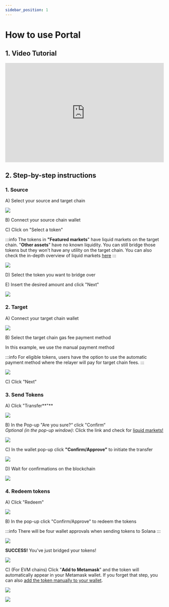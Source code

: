 ```yaml
---
sidebar_position: 1
---
```


# How to use Portal

## 1. Video Tutorial

<iframe width="100%" height="315" src="https://www.youtube.com/embed/6QngbuI9pYs" title="Wormhole Video Tutorial - How to use Portal" frameborder="0" allow="accelerometer; autoplay; clipboard-write; encrypted-media; gyroscope; picture-in-picture; web-share" allowfullscreen></iframe>

## 2. Step-by-step instructions

### 1. Source

A) Select your source and target chain

![](<../../static/img/Screen Shot 2022-06-06 at 10.38.34 am.png>)

B) Connect your source chain wallet

C) Click on "Select a token"

:::info
The tokens in **"Featured markets**" have liquid markets on the target chain. "**Other assets**" have no known liquidity. You can still bridge those tokens but they won't have any utility on the target chain. You can also check the in-depth overview of liquid markets [here](../faqs/liquid-markets.mdx)
:::

![](<../../static/img/Screen Shot 2022-06-06 at 6.23.21 pm.png>)

D) Select the token you want to bridge over

E) Insert the desired amount and click "Next"

![](<../../static/img/Screen Shot 2022-06-06 at 6.25.04 pm.png>)

### 2. Target

A) Connect your target chain wallet&#x20;

![](<../../static/img/Screen Shot 2022-06-06 at 6.26.47 pm.png>)

B) Select the target chain gas fee payment method

In this example, we use the manual payment method&#x20;

:::info
For eligible tokens, users have the option to use the automatic payment method where the relayer will pay for target chain fees.&#x20;
:::

![](<../../static/img/Screen Shot 2022-06-06 at 6.28.38 pm.png>)

C) Click "Next"&#x20;

### 3. Send Tokens

A) Click "Transfer**"**

![](<../../static/img/Screen Shot 2022-06-06 at 6.36.05 pm.png>)

B) In the Pop-up "Are you sure?“ click "Confirm“\
_Optional (in the pop-up window)_: Click the link and check for [liquid markets!](https://docs.wormholenetwork.com/wormhole/overview-liquid-markets)

![](<../../static/img/Screen Shot 2022-06-06 at 6.38.03 pm.png>)

C) In the wallet pop-up click **"**Confirm/Approve**"** to initiate the transfer

![](<../../static/img/Screen Shot 2022-06-06 at 6.40.13 pm.png>)

D) Wait for confirmations on the blockchain

![](<../../static/img/Screen Shot 2022-06-06 at 6.40.27 pm.png>)

### 4. Redeem tokens

A) Click "Redeem"

![](<../../static/img/Screen Shot 2022-06-06 at 6.43.40 pm.png>)

B) In the pop-up click "Confirm/Approve" to redeem the tokens

:::info
There will be four wallet approvals when sending tokens to Solana
:::

![](<../../static/img/Screen Shot 2022-06-06 at 6.45.38 pm.png>)

**SUCCESS!** You've just bridged your tokens!

![](<../../static/img/Screen Shot 2022-06-06 at 6.48.07 pm.png>)

C) (For EVM chains) Click "**Add to Metamask**" and the token will automatically appear in your Metamask wallet. If you forget that step, you can also [add the token manually to your wallet](video-tutorial-how-to-manually-add-tokens-to-your-wallet.md).

![](<../../static/img/Screen Shot 2022-06-06 at 6.49.52 pm.png>)

![](<../../static/img/Screen Shot 2022-06-06 at 6.51.13 pm.png>)
